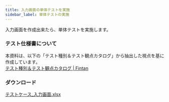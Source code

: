 ```yaml
---
title: 入力画面の単体テストを実施
sidebar_label: 単体テストの実施
---
```


入力画面を作成出来たら、単体テストを実施します。

### テスト仕様書について

本資料は、以下の「テスト種別＆テスト観点カタログ」から抽出した視点を基に作成しています。<br/>
[テスト種別＆テスト観点カタログ | Fintan](https://fintan.jp/page/1456)

### ダウンロード

[テストケース_入力画面.xlsx](テストケース_入力画面.xlsx)
